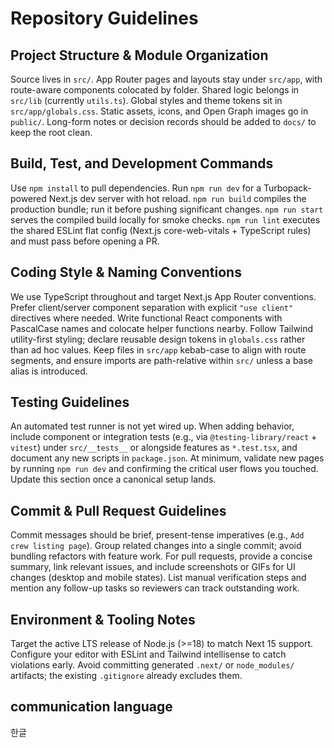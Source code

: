 # Repository Guidelines

## Project Structure & Module Organization
Source lives in `src/`. App Router pages and layouts stay under `src/app`, with route-aware components colocated by folder. Shared logic belongs in `src/lib` (currently `utils.ts`). Global styles and theme tokens sit in `src/app/globals.css`. Static assets, icons, and Open Graph images go in `public/`. Long-form notes or decision records should be added to `docs/` to keep the root clean.

## Build, Test, and Development Commands
Use `npm install` to pull dependencies. Run `npm run dev` for a Turbopack-powered Next.js dev server with hot reload. `npm run build` compiles the production bundle; run it before pushing significant changes. `npm run start` serves the compiled build locally for smoke checks. `npm run lint` executes the shared ESLint flat config (Next.js core-web-vitals + TypeScript rules) and must pass before opening a PR.

## Coding Style & Naming Conventions
We use TypeScript throughout and target Next.js App Router conventions. Prefer client/server component separation with explicit `"use client"` directives where needed. Write functional React components with PascalCase names and colocate helper functions nearby. Follow Tailwind utility-first styling; declare reusable design tokens in `globals.css` rather than ad hoc values. Keep files in `src/app` kebab-case to align with route segments, and ensure imports are path-relative within `src/` unless a base alias is introduced.

## Testing Guidelines
An automated test runner is not yet wired up. When adding behavior, include component or integration tests (e.g., via `@testing-library/react` + `vitest`) under `src/__tests__` or alongside features as `*.test.tsx`, and document any new scripts in `package.json`. At minimum, validate new pages by running `npm run dev` and confirming the critical user flows you touched. Update this section once a canonical setup lands.

## Commit & Pull Request Guidelines
Commit messages should be brief, present-tense imperatives (e.g., `Add crew listing page`). Group related changes into a single commit; avoid bundling refactors with feature work. For pull requests, provide a concise summary, link relevant issues, and include screenshots or GIFs for UI changes (desktop and mobile states). List manual verification steps and mention any follow-up tasks so reviewers can track outstanding work.

## Environment & Tooling Notes
Target the active LTS release of Node.js (>=18) to match Next 15 support. Configure your editor with ESLint and Tailwind intellisense to catch violations early. Avoid committing generated `.next/` or `node_modules/` artifacts; the existing `.gitignore` already excludes them.

## communication language
한글